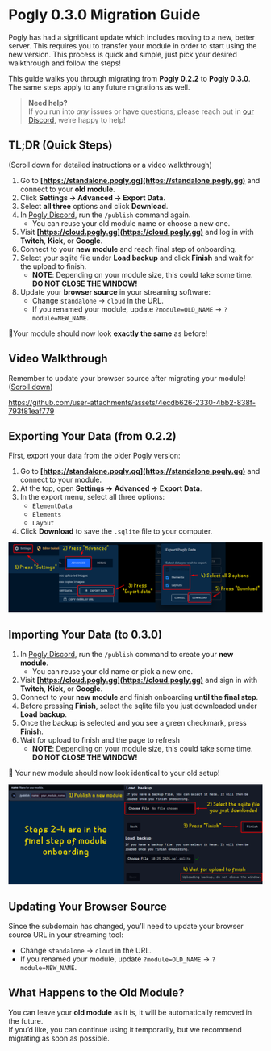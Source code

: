 # Pogly 0.3.0 Migration Guide

Pogly has had a significant update which includes moving to a new, better server. This requires you to transfer your module in order to start using the new version. This process is quick and simple, just pick your desired walkthrough and follow the steps!

This guide walks you through migrating from **Pogly 0.2.2** to **Pogly 0.3.0**.  
The same steps apply to any future migrations as well.

> **Need help?**  
> If you run into _any_ issues or have questions, please reach out in [our Discord](https://discord.gg/pogly), we’re happy to help!

## TL;DR (Quick Steps)

(Scroll down for detailed instructions or a video walkthrough)

1. Go to **[https://standalone.pogly.gg](https://standalone.pogly.gg)** and connect to your **old module**.
2. Click **Settings → Advanced → Export Data**.
3. Select **all three** options and click **Download**.
4. In [Pogly Discord](https://discord.gg/pogly), run the `/publish` command again.
   - You can reuse your old module name or choose a new one.
5. Visit **[https://cloud.pogly.gg](https://cloud.pogly.gg)** and log in with **Twitch**, **Kick**, or **Google**.
6. Connect to your **new module** and reach final step of onboarding.
7. Select your sqlite file under **Load backup** and click **Finish** and wait for the upload to finish.
   - **NOTE**: Depending on your module size, this could take some time. **DO NOT CLOSE THE WINDOW!**
8. Update your **browser source** in your streaming software:
   - Change `standalone` → `cloud` in the URL.
   - If you renamed your module, update `?module=OLD_NAME` → `?module=NEW_NAME`.

🎉Your module should now look **exactly the same** as before!

## Video Walkthrough
Remember to update your browser source after migrating your module! ([Scroll down](#Updating-Your-Browser-Source))

https://github.com/user-attachments/assets/4ecdb626-2330-4bb2-838f-793f81eaf779



## Exporting Your Data (from 0.2.2)

First, export your data from the older Pogly version:

1. Go to **[https://standalone.pogly.gg](https://standalone.pogly.gg)** and connect to your module.
2. At the top, open **Settings → Advanced → Export Data**.
3. In the export menu, select all three options:
   - `ElementData`
   - `Elements`
   - `Layout`
4. Click **Download** to save the `.sqlite` file to your computer.

![Export Guide](../assets/ExportGuide.png)

## Importing Your Data (to 0.3.0)

1. In [Pogly Discord](https://discord.gg/pogly), run the `/publish` command to create your **new module**.
   - You can reuse your old name or pick a new one.
2. Visit **[https://cloud.pogly.gg](https://cloud.pogly.gg)** and sign in with **Twitch**, **Kick**, or **Google**.
3. Connect to your **new module** and finish onboarding **until the final step**.
4. Before pressing **Finish**, select the sqlite file you just downloaded under **Load backup**.
5. Once the backup is selected and you see a green checkmark, press **Finish**.
6. Wait for upload to finish and the page to refresh
   - **NOTE**: Depending on your module size, this could take some time. **DO NOT CLOSE THE WINDOW!**

🎉 Your new module should now look identical to your old setup!

![Import Guide](../assets/ImportGuide.png)

## Updating Your Browser Source

Since the subdomain has changed, you’ll need to update your browser source URL in your streaming tool:

- Change `standalone` → `cloud` in the URL.
- If you renamed your module, update `?module=OLD_NAME` → `?module=NEW_NAME`.

## What Happens to the Old Module?

You can leave your **old module** as it is, it will be automatically removed in the future.  
If you’d like, you can continue using it temporarily, but we recommend migrating as soon as possible.
